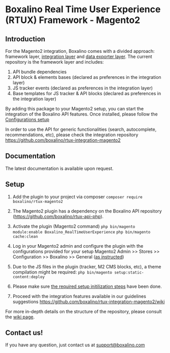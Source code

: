 # Boxalino Real Time User Experience (RTUX) Framework - Magento2

## Introduction
For the Magento2 integration, Boxalino comes with a divided approach: framework layer, [integration layer](https://github.com/boxalino/rtux-integration-magento2/tree/master) and [data exporter layer](https://github.com/boxalino/exporter-magento2/tree/master).
The current repository is the framework layer and includes:

1. API bundle dependencies
2. API block & elements bases (declared as preferences in the integration layer)
3. JS tracker events (declared as preferences in the integration layer)
4. Base templates for JS tracker & API blocks (declared as preferences in the integration layer)

By adding this package to your Magento2 setup, you can start the integration of the Boxalino API features.
Once installed, please follow the [Configurations setup](https://github.com/boxalino/rtux-magento2/wiki/Configurations)

In order to use the API for generic functionalities (search, autocomplete, recommendations, etc), 
please check the integration repository
https://github.com/boxalino/rtux-integration-magento2

## Documentation

The latest documentation is available upon request.

## Setup
1. Add the plugin to your project via composer
``composer require boxalino/rtux-magento2``

2. The Magento2 plugin has a dependency on the Boxalino API repository (https://github.com/boxalino/rtux-api-php).

3. Activate the plugin (Magento2 command)
``php bin/magento module:enable Boxalino_RealTimeUserExperience``
``php bin/magento cache:clean``
  
4. Log in your Magento2 admin and configure the plugin with the configurations provided for your setup
Magento2 Admin >> Stores >> Configuration >> Boxalino >> General ([as instructed](https://github.com/boxalino/rtux-magento2/wiki/Configurations))

5. Due to the JS files in the plugin (tracker, M2 CMS blocks, etc), a theme compilation might be required:
``php bin/magento setup:static-content:deploy ``

6. Please make sure [the required setup initilization steps](https://github.com/boxalino/rtux-integration-magento2/wiki#before-you-start) have been done.

7. Proceed with the integration features available in our guidelines suggestions https://github.com/boxalino/rtux-integration-magento2/wiki

For more in-depth details on the structure of the repository, please consult the [wiki page](https://github.com/boxalino/rtux-magento2/wiki).

## Contact us!

If you have any question, just contact us at support@boxalino.com
